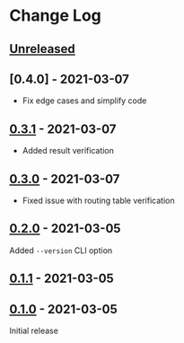 # Change Log

## [Unreleased]
[Unreleased]: https://github.com/aitorvs/beeline/compare/0.5.0...HEAD

## [0.4.0] - 2021-03-07
[0.3.1]: https://github.com/aitorvs/beeline/releases/tag/0.4.0

- Fix edge cases and simplify code

## [0.3.1] - 2021-03-07
[0.3.1]: https://github.com/aitorvs/beeline/releases/tag/0.3.1

- Added result verification

## [0.3.0] - 2021-03-07
[0.3.0]: https://github.com/aitorvs/beeline/releases/tag/0.3.0

- Fixed issue with routing table verification

## [0.2.0] - 2021-03-05
[0.2.0]: https://github.com/aitorvs/beeline/releases/tag/0.2.0

Added `--version` CLI option

## [0.1.1] - 2021-03-05
[0.1.1]: https://github.com/aitorvs/beeline/releases/tag/0.1.1

## [0.1.0] - 2021-03-05
[0.1.0]: https://github.com/aitorvs/beeline/releases/tag/0.1.0

Initial release
